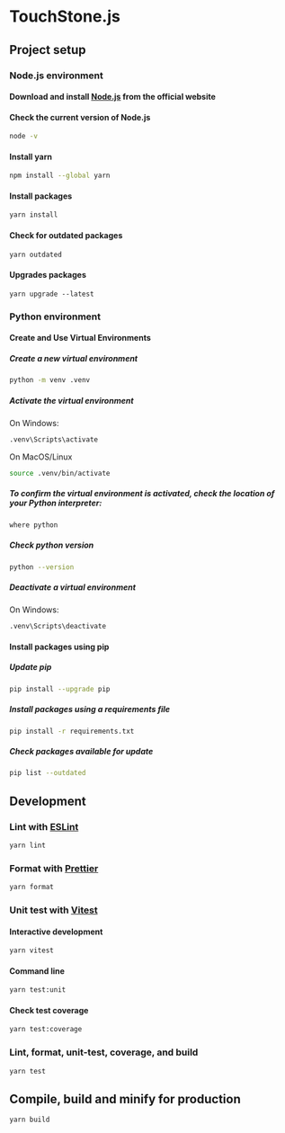 # TouchStone.js

## Project setup

### Node.js environment

#### Download and install [Node.js](https://nodejs.org/en/download/package-manager) from the official website

#### Check the current version of Node.js

```sh
node -v
```

#### Install yarn

```sh
npm install --global yarn
```

#### Install packages

```sh
yarn install
```

#### Check for outdated packages

```sh
yarn outdated
```

#### Upgrades packages

```
yarn upgrade --latest
```

### Python environment

#### Create and Use Virtual Environments

##### Create a new virtual environment

```sh
python -m venv .venv
```

##### Activate the virtual environment

On Windows:

```sh
.venv\Scripts\activate
```

On MacOS/Linux

```sh
source .venv/bin/activate
```

##### To confirm the virtual environment is activated, check the location of your Python interpreter:

```sh
where python
```

##### Check python version

```sh
python --version
```

##### Deactivate a virtual environment

On Windows:

```sh
.venv\Scripts\deactivate
```

#### Install packages using pip

##### Update pip

```sh
pip install --upgrade pip
```

##### Install packages using a requirements file

```sh
pip install -r requirements.txt
```

##### Check packages available for update

```sh
pip list --outdated
```

## Development

### Lint with [ESLint](https://eslint.org/)

```sh
yarn lint
```

### Format with [Prettier](https://prettier.io/)

```sh
yarn format
```

### Unit test with [Vitest](https://vitest.dev/)

#### Interactive development

```sh
yarn vitest
```

#### Command line

```sh
yarn test:unit
```

#### Check test coverage

```sh
yarn test:coverage
```

### Lint, format, unit-test, coverage, and build

```sh
yarn test
```

## Compile, build and minify for production

```sh
yarn build
```
